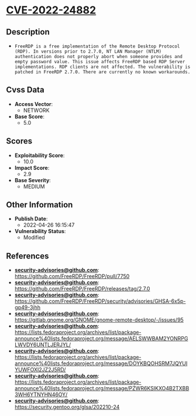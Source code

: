 
# [CVE-2022-24882](https://cve.mitre.org/cgi-bin/cvename.cgi?name=CVE-2022-24882)

## Description

- `FreeRDP is a free implementation of the Remote Desktop Protocol (RDP). In versions prior to 2.7.0, NT LAN Manager (NTLM) authentication does not properly abort when someone provides and empty password value. This issue affects FreeRDP based RDP Server implementations. RDP clients are not affected. The vulnerability is patched in FreeRDP 2.7.0. There are currently no known workarounds.`

## Cvss Data

- **Access Vector**:
  - NETWORK
- **Base Score**:
  - 5.0

## Scores

- **Exploitability Score**:
  - 10.0
- **Impact Score**:
  - 2.9
- **Base Severity**:
  - MEDIUM

## Other Information

- **Publish Date**:
  - 2022-04-26 16:15:47
- **Vulnerability Status**:
  - Modified

## References

- **security-advisories@github.com**: https://github.com/FreeRDP/FreeRDP/pull/7750
- **security-advisories@github.com**: https://github.com/FreeRDP/FreeRDP/releases/tag/2.7.0
- **security-advisories@github.com**: https://github.com/FreeRDP/FreeRDP/security/advisories/GHSA-6x5p-gp49-3jhh
- **security-advisories@github.com**: https://gitlab.gnome.org/GNOME/gnome-remote-desktop/-/issues/95
- **security-advisories@github.com**: https://lists.fedoraproject.org/archives/list/package-announce%40lists.fedoraproject.org/message/AELSWWBAM2YONRPGLWVDY6UNTLJERJYL/
- **security-advisories@github.com**: https://lists.fedoraproject.org/archives/list/package-announce%40lists.fedoraproject.org/message/DOYKBQOHSRM7JQYUIYUWFOXI2JZ2J5RD/
- **security-advisories@github.com**: https://lists.fedoraproject.org/archives/list/package-announce%40lists.fedoraproject.org/message/PZWR6KSIKXO4B2TXBB3WH6YTNYHN46OY/
- **security-advisories@github.com**: https://security.gentoo.org/glsa/202210-24
